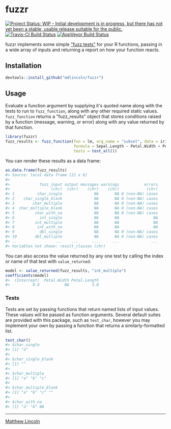 
<!-- README.md is generated from README.Rmd. Please edit that file -->
fuzzr
=====

[![Project Status: WIP - Initial development is in progress, but there has not yet been a stable, usable release suitable for the public.](http://www.repostatus.org/badges/latest/wip.svg)](http://www.repostatus.org/#wip) [![Travis-CI Build Status](https://travis-ci.org/mdlincoln/fuzzr.svg?branch=master)](https://travis-ci.org/mdlincoln/fuzzr) [![AppVeyor Build Status](https://ci.appveyor.com/api/projects/status/github/mdlincoln/fuzzr?branch=master&svg=true)](https://ci.appveyor.com/project/mdlincoln/fuzzr)

fuzzr implements some simple ["fuzz tests"](https://en.wikipedia.org/wiki/Fuzz_testing) for your R functions, passing in a wide array of inputs and returning a report on how your function reacts.

Installation
------------

``` r
devtools::install_github("mdlincoln/fuzzr")
```

Usage
-----

Evaluate a function argument by supplying it's quoted name along with the tests to run to `fuzz_function`, along with any other required static values. `fuzz_function` returns a "fuzz\_results" object that stores conditions raised by a function (message, warning, or error) along with any value returned by that function.

``` r
library(fuzzr)
fuzz_results <- fuzz_function(fun = lm, arg_name = "subset", data = iris, 
                              formula = Sepal.Length ~ Petal.Width + Petal.Length, 
                              tests = test_all())
```

You can render these results as a data frame:

``` r
as.data.frame(fuzz_results)
#> Source: local data frame [21 x 6]
#> 
#>             fuzz_input output messages warnings           errors
#>                  (chr)  (chr)    (chr)    (chr)            (chr)
#> 1          char_single              NA       NA 0 (non-NA) cases
#> 2    char_single_blank              NA       NA 0 (non-NA) cases
#> 3        char_multiple              NA       NA 0 (non-NA) cases
#> 4  char_multiple_blank              NA       NA 0 (non-NA) cases
#> 5         char_with_na              NA       NA 0 (non-NA) cases
#> 6           int_single              NA       NA               NA
#> 7         int_multiple              NA       NA               NA
#> 8          int_with_na              NA       NA               NA
#> 9           dbl_single              NA       NA 0 (non-NA) cases
#> 10        dbl_mutliple              NA       NA 0 (non-NA) cases
#> ..                 ...    ...      ...      ...              ...
#> Variables not shown: result_classes (chr)
```

You can also access the value returned by any one test by calling the index or name of that test with `value_returned`:

``` r
model <- value_returned(fuzz_results, "int_multiple")
coefficients(model)
#>  (Intercept)  Petal.Width Petal.Length 
#>          0.8           NA          3.0
```

### Tests

Tests are set by passing functions that return named lists of input values. These values will be passed as function arguments. Several default suites are provided with this package, such as `test_char`, however you may implement your own by passing a function that returns a similarly-formatted list.

``` r
test_char()
#> $char_single
#> [1] "a"
#> 
#> $char_single_blank
#> [1] ""
#> 
#> $char_multiple
#> [1] "a" "b" "c"
#> 
#> $char_multiple_blank
#> [1] "a" "b" "c" "" 
#> 
#> $char_with_na
#> [1] "a" "b" NA
```

------------------------------------------------------------------------

[Matthew Lincoln](http://matthewlincoln.net)
